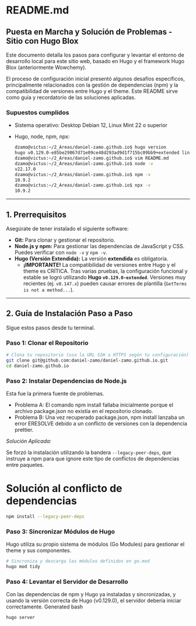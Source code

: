 # README.md

## Puesta en Marcha y Solución de Problemas - Sitio con Hugo Blox

Este documento detalla los pasos para configurar y levantar el entorno de desarrollo local para este sitio web, basado en Hugo y el framework Hugo Blox (anteriormente Wowchemy).

El proceso de configuración inicial presentó algunos desafíos específicos, principalmente relacionados con la gestión de dependencias (npm) y la compatibilidad de versiones entre Hugo y el theme. Este README sirve como guía y recordatorio de las soluciones aplicadas.

### Supuestos cumplidos

- Sistema operativo: Desktop Debian 12, Linux Mint 22 o superior
- Hugo, node, npm, npx:

  ```bash
  dzamo@victus:~/2_Areas/daniel-zamo.github.io$ hugo version
  hugo v0.129.0-e85be29867d71e09ce48d293ad9d1f715bc09bb9+extended linux/amd64 BuildDate=2024-07-17T13:29:16Z VendorInfo=gohugoio
  dzamo@victus:~/2_Areas/daniel-zamo.github.io$ vim README.md
  dzamo@victus:~/2_Areas/daniel-zamo.github.io$ node -v
  v22.17.0
  dzamo@victus:~/2_Areas/daniel-zamo.github.io$ npm -v
  10.9.2
  dzamo@victus:~/2_Areas/daniel-zamo.github.io$ npx -v
  10.9.2
  ```

---

## 1. Prerrequisitos

Asegúrate de tener instalado el siguiente software:

- **Git:** Para clonar y gestionar el repositorio.
- **Node.js y npm:** Para gestionar las dependencias de JavaScript y CSS. Puedes verificar con `node -v` y `npm -v`.
- **Hugo (Versión Extendida):** La versión **extendida** es obligatoria.
  - **¡IMPORTANTE!** La compatibilidad de versiones entre Hugo y el theme es CRÍTICA. Tras varias pruebas, la configuración funcional y estable se logró utilizando **Hugo `v0.129.0-extended`**. Versiones muy recientes (ej. `v0.147.x`) pueden causar errores de plantilla (`GetTerms is not a method...`).

---

## 2. Guía de Instalación Paso a Paso

Sigue estos pasos desde tu terminal.

### Paso 1: Clonar el Repositorio

```bash
# Clona tu repositorio (usa la URL SSH o HTTPS según tu configuración)
git clone git@github.com:daniel-zamo/daniel-zamo.github.io.git
cd daniel-zamo.github.io
```

### Paso 2: Instalar Dependencias de Node.js

Esta fue la primera fuente de problemas.

- Problema A: El comando npm install fallaba inicialmente porque el archivo package.json no existía en el repositorio clonado.
- Problema B: Una vez recuperado package.json, npm install lanzaba un error ERESOLVE debido a un conflicto de versiones con la dependencia prettier.

_Solución Aplicada:_

Se forzó la instalación utilizando la bandera `--legacy-peer-deps`, que instruye a npm para que ignore este tipo de conflictos de dependencias entre paquetes.
      
# Solución al conflicto de dependencias

```bash
npm install --legacy-peer-deps
```

### Paso 3: Sincronizar Módulos de Hugo

Hugo utiliza su propio sistema de módulos (Go Modules) para gestionar el theme y sus componentes.

```bash      
# Sincroniza y descarga los módulos definidos en go.mod
hugo mod tidy
```
    
### Paso 4: Levantar el Servidor de Desarrollo

Con las dependencias de npm y Hugo ya instaladas y sincronizadas, y usando la versión correcta de Hugo (v0.129.0), el servidor debería iniciar correctamente.
Generated bash

```bash
hugo server
```
 
